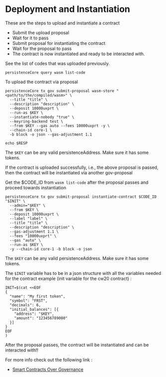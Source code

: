 # Deployment and Instantiation

These are the steps to upload and instantiate a contract

- Submit the upload proposal
- Wait for it to pass
- Submit proposal for instantiating the contract
- Wait for the proposal to pass
- The contract is now instantiated and ready to be interacted with.

See the list of codes that was uploaded previously.
```
persistenceCore query wasm list-code
```

To upload the contract via proposal
```
persistenceCore tx gov submit-proposal wasm-store "<path/to/the/compiled/wasm>" \
  --title "title" \
  --description "description" \
  --deposit 10000uxprt \
  --run-as $KEY \
  --instantiate-nobody "true" \
  --keyring-backend test \
  --from $KEY --gas auto --fees 10000uxprt -y \
  --chain-id core-1 \
  -b block -o json --gas-adjustment 1.1
  
echo $RESP 
```
The `$KEY` can be any valid persistenceAddress. Make sure it has some tokens.

If the contract is uploaded successfully, i.e., the above proposal is passed, then the contract will be instantiated via another gov-proposal

Get the $CODE_ID from `wasm list-code` after the proposal passes and proceed towards instantiation
```
persistenceCore tx gov submit-proposal instantiate-contract $CODE_ID "$INIT" \
  --admin="$KEY" \
  --from $KEY \
  --deposit 10000uxprt \
  --label "label" \
  --title "title" \
  --description "description" \
  --gas-adjustment 1.1 \
  --fees "10000uxprt" \
  --gas "auto" \
  --run-as $KEY \
  -y --chain-id core-1 -b block -o json
```
The `$KEY` can be any valid persistenceAddress. Make sure it has some tokens.

The `$INIT` variable has to be in a json structure with all the variables needed for the contract
example (init variable for the cw20 contract) :
```
INIT=$(cat <<EOF
{
  "name": "My first token",
  "symbol": "FRST",
  "decimals": 6,
  "initial_balances": [{
    "address": "$KEY",
    "amount": "123456789000"
  }]
}
EOF
)

```

After the proposal passes, the contract will be instantiated and can be interacted with!!

For more info check out the following link :
- [Smart Contracts Over Governance](https://docs.cosmwasm.com/tutorials/governance) 